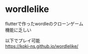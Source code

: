 # wordlelike
flutterで作ったwordleのクローンゲーム  
機能に乏しい 
  
以下でプレイ可能  
https://koki-ns.github.io/wordlelike/
